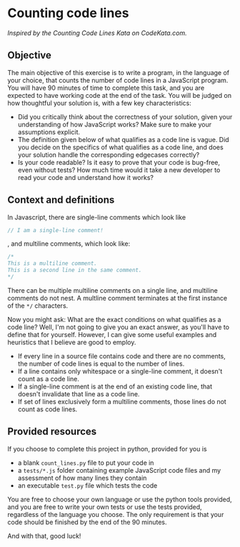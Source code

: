 # Counting code lines

_Inspired by the Counting Code Lines Kata on CodeKata.com._

## Objective
The main objective of this exercise is to write a program, in the language of your choice, that counts the number of code lines in a JavaScript program. You will have 90 minutes of time to complete this task, and you are expected to have working code at the end of the task. You will be judged on how thoughtful your solution is, with a few key characteristics:
* Did you critically think about the correctness of your solution, given your understanding of how JavaScript works? Make sure to make your assumptions explicit.
* The definition given below of what qualifies as a code line is vague. Did you decide on the specifics of what qualifies as a code line, and does your solution handle the corresponding edgecases correctly?
* Is your code readable? Is it easy to prove that your code is bug-free, even without tests? How much time would it take a new developer to read your code and understand how it works?

## Context and definitions
In Javascript, there are single-line comments which look like
```js
// I am a single-line comment!
```
, and multiline comments, which look like:
```js
/*
This is a multiline comment.
This is a second line in the same comment.
*/
```

There can be multiple multiline comments on a single line, and multiline comments do not nest. A multline comment terminates at the first instance of the `*/` characters.

Now you might ask: What are the exact conditions on what qualifies as a code line? Well, I'm not going to give you an exact answer, as you'll have to define that for yourself. However, I can give some useful examples and heuristics that I believe are good to employ.
* If every line in a source file contains code and there are no comments, the number of code lines is equal to the number of lines.
* If a line contains only whitespace or a single-line comment, it doesn't count as a code line.
* If a single-line comment is at the end of an existing code line, that doesn't invalidate that line as a code line.
* If set of lines exclusively form a multiline comments, those lines do not count as code lines.

## Provided resources
If you choose to complete this project in python, provided for you is
* a blank `count_lines.py` file to put your code in
* a `tests/*.js` folder containing example JavaScript code files and my assessment of how many lines they contain
* an executable `test.py` file which tests the code

You are free to choose your own language or use the python tools provided, and you are free to write your own tests or use the tests provided, regardless of the language you choose. The only requirement is that your code should be finished by the end of the 90 minutes.

And with that, good luck!
